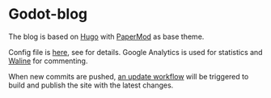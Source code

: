 # Godot-blog

The blog is based on [Hugo](https://gohugo.io/) with [PaperMod](https://github.com/adityatelange/hugo-PaperMod/) as base theme.

Config file is [here](config.yml), see for details. Google Analytics is used for statistics and [Waline](https://waline.js.org/en/) for commenting.

When new commits are pushed, [an update workflow](.github/workflows/update.yml) will be triggered to build and publish the site with the latest changes.
